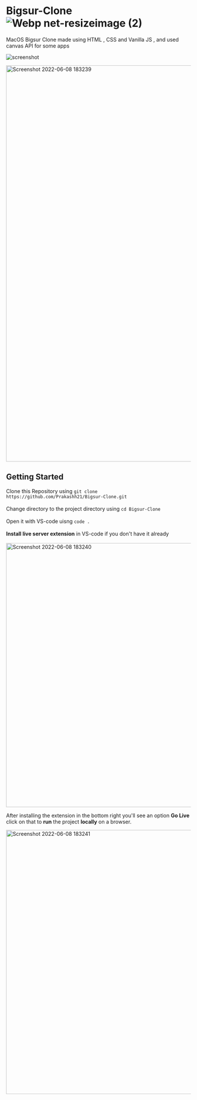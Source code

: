 # Bigsur-Clone    ![Webp net-resizeimage (2)](https://user-images.githubusercontent.com/90280586/172624742-4a10c3f6-aeb4-49c7-9ea8-b5bf72946e96.png)




MacOS Bigsur Clone made using HTML , CSS and Vanilla JS , and used canvas API for some apps

![screenshot](https://user-images.githubusercontent.com/90280586/172631135-0e4d4855-ec20-4676-8cc2-14dac70f152f.png)

<img width="1080" alt="Screenshot 2022-06-08 183239" src="https://user-images.githubusercontent.com/90280586/172637133-24f364b2-f64d-4c02-9d3b-cd325bdd1fa5.png">


## Getting Started
Clone this Repository using `git clone https://github.com/Prakashh21/Bigsur-Clone.git` <br/>
<br/>
Change directory to the project directory using `cd Bigsur-Clone` <br/>
<br/>
Open it with VS-code uisng `code .` <br/>
<br/>
**Install live server extension** in VS-code if you don't have it already <br/>
<br/>
<img width="720" alt="Screenshot 2022-06-08 183240" src="https://user-images.githubusercontent.com/90280586/172638076-8188ed6c-ae47-48fd-b463-024f72d837ba.png">


After installing the extension in the bottom right you'll see an option **Go Live** click on that to **run** the project **locally** on a browser.

<img width="720" alt="Screenshot 2022-06-08 183241" src="https://user-images.githubusercontent.com/90280586/172634567-f256f716-4f4e-416c-9fee-4c0dcc41c050.png">

<!-- ![Untitled drawing (2)](https://user-images.githubusercontent.com/90280586/172634567-f256f716-4f4e-416c-9fee-4c0dcc41c050.png) -->

<!-- <p align="center">
  <img width="200" src="https://drive.google.com/file/d/1CGXGX9-fhbLi_rVutAU3oUGWPz0T2-Lm/view?usp=sharing" alt="Material Bread logo">
</p> -->

<!-- <img align="right" width="100" height="100" src="(https://drive.google.com/file/d/1CGXGX9-fhbLi_rVutAU3oUGWPz0T2-Lm/view?usp=sharing)"> -->



<!-- ![ezgif-2-73dc83a7d8](https://user-images.githubusercontent.com/90280586/172615747-5c58559a-68be-401d-b0c5-2f7a9e2f1e76.gif) -->
